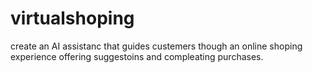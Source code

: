 # virtualshoping
 create an AI assistanc that guides custemers though an online shoping experience offering suggestoins and compleating purchases.
